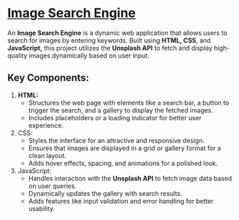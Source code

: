 <h1>
  <a href="https://akshat0502.github.io/Image-Search-Engine/">Image Search Engine</a>
</h1>

An <b>Image Search Engine</b> is a dynamic web application that allows users to search for images by entering keywords. Built using <b>HTML, CSS</b>, and <b>JavaScript,</b> this project utilizes the <b> Unsplash API</b> to fetch and display high-quality images dynamically based on user input.

<h2>Key Components:</h2>
<ol>
  <li><b>HTML:</b>
    <ul>
      <li>Structures the web page with elements like a search bar, a button to trigger the search, and a gallery to display the fetched images.</li>
      <li>Includes placeholders or a loading indicator for better user experience.</li>
    </ul>
  </li>
  <li>CSS:
    <ul>
      <li>Styles the interface for an attractive and responsive design.</li>
      <li>Ensures that images are displayed in a grid or gallery format for a clean layout.</li>
      <li>Adds hover effects, spacing, and animations for a polished look.</li>
    </ul>
  </li>
  <li>JavaScript:
    <ul>
      <li>Handles interaction with the <b>Unsplash API</b> to fetch image data based on user queries.</li>
    <li>Dynamically updates the gallery with search results.</li>
    <li>Adds features like input validation and error handling for better usability.</li>
    </ul>
  </li>
</ol>
